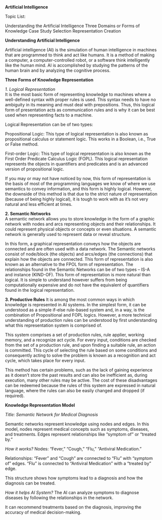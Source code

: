 
**Artificial Intelligence**

Topic List:

Understanding the Artificial Intelligence
Three Domains or Forms of Knowledge
Case Study Selection
Representation Creation

**Understanding Artificial Intelligence**

Artificial intelligence (AI) is the simulation of human intelligence in machines that are programmed to think and act like humans. It is a method of making a computer, a computer-controlled robot, or a software think intelligently like the human mind. AI is accomplished by studying the patterns of the human brain and by analyzing the cognitive process.

**Three Forms of Knowledge Representation**

*1. Logical Representation* <br/>
It is the most basic form of representing knowledge to machines where a well-defined syntax with proper rules is used. This syntax needs to have no ambiguity in its meaning and must deal with prepositions. Thus, this logical form of presentation acts as communication rules and is why it can be best used when representing facts to a machine.

Logical Representation can be of two types:

Propositional Logic: This type of logical representation is also known as propositional calculus or statement logic. This works in a Boolean, i.e., True or False method.

First-order Logic: This type of logical representation is also known as the First Order Predicate Calculus Logic (FOPL). This logical representation represents the objects in quantifiers and predicates and is an advanced version of propositional logic.

If you may or may not have noticed by now, this form of representation is the basis of most of the programming languages we know of where we use semantics to convey information, and this form is highly logical. However, the downside of this method is that due to the strict nature of representation (because of being highly logical), it is tough to work with as it’s not very natural and less efficient at times.

**2. Semantic Networks** <br/>
A semantic network allows you to store knowledge in the form of a graphic network with nodes and arcs representing objects and their relationships. It could represent physical objects or concepts or even situations. A semantic network is generally used to represent data or reveal structure.

In this form, a graphical representation conveys how the objects are connected and are often used with a data network. The Semantic networks consist of node/block (the objects) and arcs/edges (the connections) that explain how the objects are connected. This form of representation is also known as an alternative to the FPOL form of representation. The relationships found in the Semantic Networks can be of two types – IS-A and instance (KIND-OF). This form of representation is more natural than logical. It is simple to understand however suffers from being computationally expensive and do not have the equivalent of quantifiers found in the logical representation.

**3. Productive Rules**
It is among the most common ways in which knowledge is represented in AI systems. In the simplest form, it can be understood as a simple if-else rule-based system and, in a way, is the combination of Propositional and FOPL logics. However, a more technical understanding of production rules can be understood by first understanding what this representation system is comprised of.


This system comprises a set of production rules, rule applier, working memory, and a recognize act cycle. For every input, conditions are checked from the set of a production rule, and upon finding a suitable rule, an action is committed. This cycle of selecting the rule based on some conditions and consequently acting to solve the problem is known as a recognition and act cycle, which takes place for every input. 

This method has certain problems, such as the lack of gaining experience as it doesn’t store the past results and can also be inefficient as, during execution, many other rules may be active. The cost of these disadvantages can be redeemed because the rules of this system are expressed in natural language, where the rules can also be easily changed and dropped (if required).

**Knowledge Representation Model**

*Title: Semantic Network for Medical Diagnosis*

Semantic networks represent knowledge using nodes and edges. In this model, nodes represent medical concepts such as symptoms, diseases, and treatments. Edges represent relationships like “symptom of” or “treated by.”

*How it works?*
Nodes: “Fever,” “Cough,” “Flu,” “Antiviral Medication.”
 
Relationships:
 “Fever” and “Cough” are connected to “Flu” with “symptom of” edges.
“Flu” is connected to “Antiviral Medication” with a “treated by” edge.

This structure shows how symptoms lead to a diagnosis and how the diagnosis can be treated.

*How it helps AI System?*
 The AI can analyze symptoms to diagnose diseases by following the relationships in the network.

 It can recommend treatments based on the diagnosis, improving the accuracy of medical decision-making.
 
